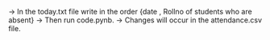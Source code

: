 -> In the today.txt file write in the order {date , Rollno of students who are absent}
-> Then run code.pynb.
-> Changes will occur in the attendance.csv file.

